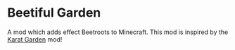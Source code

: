 # Beetiful Garden
A mod which adds effect Beetroots to Minecraft. This mod is inspired by the [Karat Garden](https://www.curseforge.com/minecraft/mc-mods/karat-garden) mod!